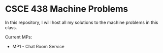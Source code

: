 # CSCE 438 Machine Problems

In this repository, I will host all my solutions to the machine problems in this class.

Current MPs:
* MP1 - Chat Room Service
